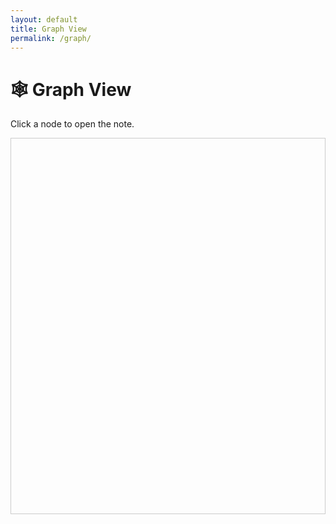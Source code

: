 ```yaml
---
layout: default
title: Graph View
permalink: /graph/
---
```


<h1>🕸 Graph View</h1>
<p>Click a node to open the note.</p>
<div id="mynetwork" style="height: 600px; border: 1px solid #ccc;"></div>

<script src="https://unpkg.com/vis-network/standalone/umd/vis-network.min.js"></script>
<script>
  const nodes = [
    {% for note in site.notes %}
      {% if note.published != false %}
        { id: '{{ note.url | relative_url }}', label: '{{ note.title | escape }}' },
      {% endif %}
    {% endfor %}
  ];

  const edges = [
    {% for note in site.notes %}
      {% if note.published != false %}
        {% assign content = note.content | downcase %}
        {% for other in site.notes %}
          {% if other.published != false and note.url != other.url and content contains other.title | downcase %}
            { from: '{{ note.url | relative_url }}', to: '{{ other.url | relative_url }}' },
          {% endif %}
        {% endfor %}
      {% endif %}
    {% endfor %}
  ];

  const container = document.getElementById('mynetwork');
  const data = { nodes: new vis.DataSet(nodes), edges: new vis.DataSet(edges) };
  const options = {
    nodes: { shape: 'dot', size: 14, font: { size: 16 } },
    edges: { arrows: 'to', color: '#888' },
    layout: { improvedLayout: true },
    physics: { stabilization: true }
  };

  const network = new vis.Network(container, data, options);
  network.on("click", function (params) {
    if (params.nodes.length > 0) {
      window.location.href = params.nodes[0];
    }
  });
</script>
